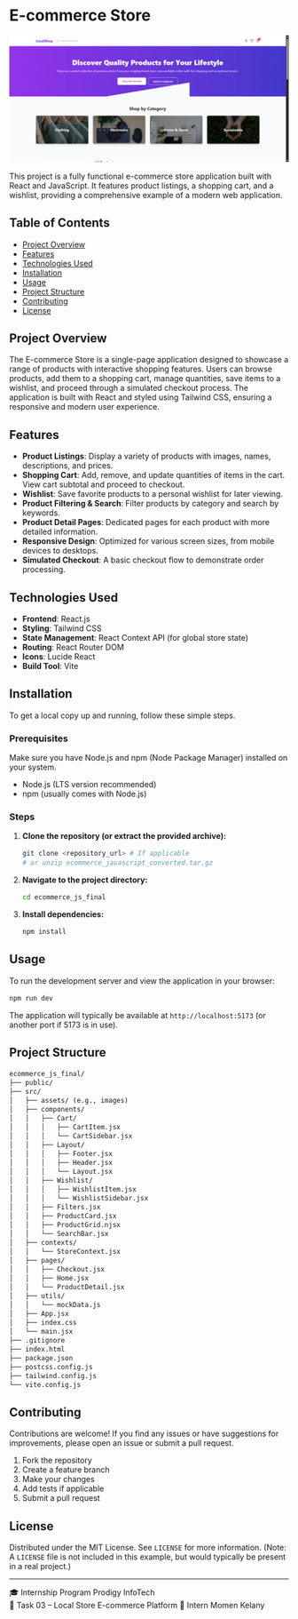 # E-commerce Store

![Live Preview](Local-Store-E-commerce-Platform.png)


This project is a fully functional e-commerce store application built with React and JavaScript. It features product listings, a shopping cart, and a wishlist, providing a comprehensive example of a modern web application.

## Table of Contents
- [Project Overview](#project-overview)
- [Features](#features)
- [Technologies Used](#technologies-used)
- [Installation](#installation)
- [Usage](#usage)
- [Project Structure](#project-structure)
- [Contributing](#contributing)
- [License](#license)

## Project Overview

The E-commerce Store is a single-page application designed to showcase a range of products with interactive shopping features. Users can browse products, add them to a shopping cart, manage quantities, save items to a wishlist, and proceed through a simulated checkout process. The application is built with React and styled using Tailwind CSS, ensuring a responsive and modern user experience.

## Features
- **Product Listings**: Display a variety of products with images, names, descriptions, and prices.
- **Shopping Cart**: Add, remove, and update quantities of items in the cart. View cart subtotal and proceed to checkout.
- **Wishlist**: Save favorite products to a personal wishlist for later viewing.
- **Product Filtering & Search**: Filter products by category and search by keywords.
- **Product Detail Pages**: Dedicated pages for each product with more detailed information.
- **Responsive Design**: Optimized for various screen sizes, from mobile devices to desktops.
- **Simulated Checkout**: A basic checkout flow to demonstrate order processing.

## Technologies Used
- **Frontend**: React.js
- **Styling**: Tailwind CSS
- **State Management**: React Context API (for global store state)
- **Routing**: React Router DOM
- **Icons**: Lucide React
- **Build Tool**: Vite

## Installation
To get a local copy up and running, follow these simple steps.

### Prerequisites
Make sure you have Node.js and npm (Node Package Manager) installed on your system.
- Node.js (LTS version recommended)
- npm (usually comes with Node.js)

### Steps
1. **Clone the repository (or extract the provided archive):**
   ```bash
   git clone <repository_url> # If applicable
   # or unzip ecommerce_javascript_converted.tar.gz
   ```
2. **Navigate to the project directory:**
   ```bash
   cd ecommerce_js_final
   ```
3. **Install dependencies:**
   ```bash
   npm install
   ```

## Usage
To run the development server and view the application in your browser:

```bash
npm run dev
```

The application will typically be available at `http://localhost:5173` (or another port if 5173 is in use).

## Project Structure
```
ecommerce_js_final/
├── public/
├── src/
│   ├── assets/ (e.g., images)
│   ├── components/
│   │   ├── Cart/
│   │   │   ├── CartItem.jsx
│   │   │   └── CartSidebar.jsx
│   │   ├── Layout/
│   │   │   ├── Footer.jsx
│   │   │   ├── Header.jsx
│   │   │   └── Layout.jsx
│   │   ├── Wishlist/
│   │   │   ├── WishlistItem.jsx
│   │   │   └── WishlistSidebar.jsx
│   │   ├── Filters.jsx
│   │   ├── ProductCard.jsx
│   │   ├── ProductGrid.njsx
│   │   └── SearchBar.jsx
│   ├── contexts/
│   │   └── StoreContext.jsx
│   ├── pages/
│   │   ├── Checkout.jsx
│   │   ├── Home.jsx
│   │   └── ProductDetail.jsx
│   ├── utils/
│   │   └── mockData.js
│   ├── App.jsx
│   ├── index.css
│   └── main.jsx
├── .gitignore
├── index.html
├── package.json
├── postcss.config.js
├── tailwind.config.js
└── vite.config.js
```

## Contributing
Contributions are welcome! If you find any issues or have suggestions for improvements, please open an issue or submit a pull request.
1. Fork the repository
2. Create a feature branch
3. Make your changes
4. Add tests if applicable
5. Submit a pull request

## License
Distributed under the MIT License. See `LICENSE` for more information. (Note: A `LICENSE` file is not included in this example, but would typically be present in a real project.)

---

🎓 Internship Program Prodigy InfoTech  
📅 Task 03 – Local Store E-commerce Platform
🚀 Intern Momen Kelany



